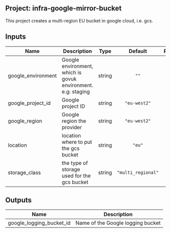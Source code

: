 ## Project: infra-google-mirror-bucket

This project creates a multi-region EU bucket in google cloud, i.e. gcs.

## Inputs

| Name | Description | Type | Default | Required |
|------|-------------|:----:|:-----:|:-----:|
| google\_environment | Google environment, which is govuk environment. e.g: staging | string | `""` | no |
| google\_project\_id | Google project ID | string | `"eu-west2"` | no |
| google\_region | Google region the provider | string | `"eu-west2"` | no |
| location | location where to put the gcs bucket | string | `"eu"` | no |
| storage\_class | the type of storage used for the gcs bucket | string | `"multi_regional"` | no |

## Outputs

| Name | Description |
|------|-------------|
| google\_logging\_bucket\_id | Name of the Google logging bucket |


